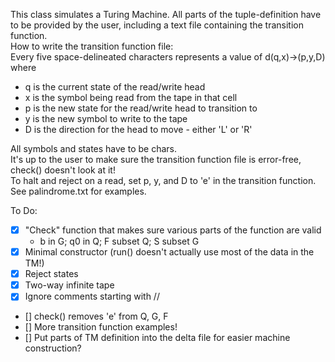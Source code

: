 This class simulates a Turing Machine. All parts of the tuple-definition have to be provided by the user, including a text file containing the transition function.  
How to write the transition function file:  
Every five space-delineated characters represents a value of d(q,x)->(p,y,D) where
  - q is the current state of the read/write head
  - x is the symbol being read from the tape in that cell
  - p is the new state for the read/write head to transition to
  - y is the new symbol to write to the tape
  - D is the direction for the head to move - either 'L' or 'R'

All symbols and states have to be chars.  
It's up to the user to make sure the transition function file is error-free, check() doesn't look at it!  
To halt and reject on a read, set p, y, and D to 'e' in the transition function. See palindrome.txt for examples.

To Do:  
  - [x] "Check" function that makes sure various parts of the function are valid  
    - b in G; q0 in Q; F subset Q; S subset G  
  - [x] Minimal constructor (run() doesn't actually use most of the data in the TM!)
  - [x] Reject states
  - [x] Two-way infinite tape
  - [x] Ignore comments starting with //
  - [] check() removes 'e' from Q, G, F
  - [] More transition function examples!
  - [] Put parts of TM definition into the delta file for easier machine construction?
